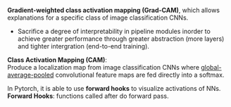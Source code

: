 __Gradient-weighted class activation mapping (Grad-CAM)__, 
which allows explanations for a specific class of image classification CNNs.  

* Sacrifice a degree of interpretability in pipeline modules inorder to achieve greater performance through greater abstraction (more layers) and tighter intergration (end-to-end training).  

__Class Activation Mapping (CAM)__:  
Produce a localization map from image classification CNNs where <u>global-average-pooled</u> convolutional feature maps are fed directly into a softmax.

In Pytorch, it is able to use __forward hooks__ to visualize activations of NNs.  
__Forward Hooks__: functions called after do forward pass.

